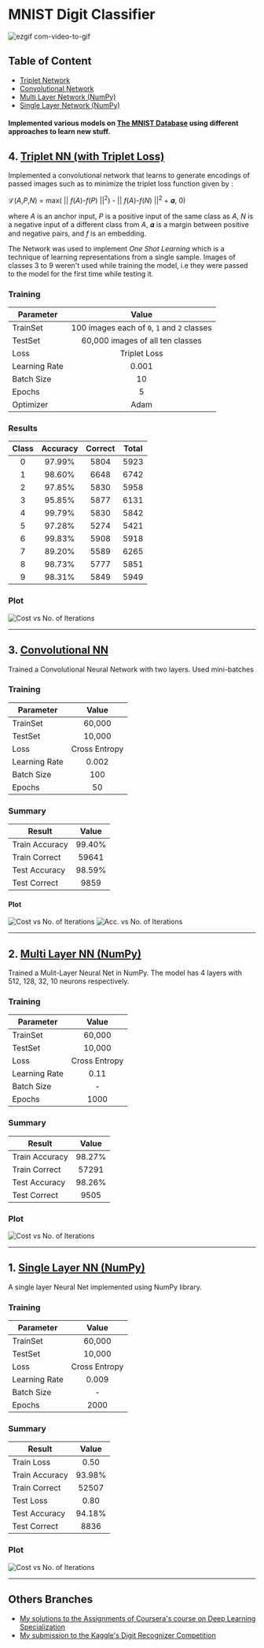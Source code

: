 # MNIST Digit Classifier

![ezgif com-video-to-gif](https://github.com/ABD-01/MNIST/assets/63636498/06c54346-6cc8-4ceb-97aa-1c80d4d007f9)

## Table of Content

* [Triplet Network](#4-triplet-nn-with-triplet-loss)
* [Convolutional Network](#3-convolutional-nn)
* [Multi Layer Network (NumPy)](#2-multi-layer-nn-numpy)
* [Single Layer Network (NumPy)](#1-single-layer-nn-numpy)

#### Implemented various models on [The MNIST Database](http://yann.lecun.com/exdb/mnist/) using different approaches to learn new stuff.

## 4. [Triplet NN (with Triplet Loss)](https://github.com/ABD-01/MNIST/blob/main/Triplet%20Loss/TRIPLET_LOSS_Pytorch.ipynb)

Implemented a convolutional network that learns to generate encodings of passed images such as to minimize the triplet loss function given by :

 ℒ(*A*,*P*,*N*) = max( || *f*(*A*)-*f*(*P*) ||<sup>2</sup>) - || *f*(*A*)-*f*(*N*) ||<sup>2</sup> + 𝜶, 0)

where *A* is an anchor input, *P* is a positive input of the same class as *A*, *N* is a negative input of a different class from *A*, 𝜶 is a margin between positive and negative pairs, and *f* is an embedding.

<!-- #### Network Architechture
```json
{
  "name": "Model",
  "arch": {
      "convnet1": {
          "conv1" : "Conv2d(3, 64, kernel_size=(7, 7), stride=(2, 2))",
          "conv2" : "Conv2d(64, 64, kernel_size=(3, 3), stride=(1, 1))",
          "actv" : "ReLU()",
          "pool" : "MaxPool2d(kernel_size=3, stride=2)"
      },
      "convnet2": {
          "conv1" : "Conv2d(64, 64, kernel_size=(3, 3), stride=(1, 1))",
          "conv2" : "Conv2d(64, 128, kernel_size=(3, 3), stride=(1, 1))",
          "actv" : "ReLU()",
          "pool" : "MaxPool2d(kernel_size=2, stride=2)"
      },
      "convnet3": {
          "conv1" : "Conv2d(128, 256, kernel_size=(3, 3), stride=(2, 2))",
          "conv2" : "Conv2d(256, 256, kernel_size=(3, 3), stride=(1, 1))",
          "actv" : "ReLU()",
          "pool" : "MaxPool2d(kernel_size=3, stride=2)"
      },
      "FullyConnected": {
          "fc1": "Linear(in_features=4096, out_features=2048)",
          "fc2": "Linear(in_features=2048, out_features=512)",
          "fc3": "Linear(in_features=512, out_features=128)"
      } 
  },
  
  "training": {
    "images": "100 images each of classes 0, 1, 2 only",
    "optimizer": "Adam",
    "loss" : "Triplet Loss",
    "batch_size" : 10,
    "epochs" : 5
  },

  "results": {
    "Class 0": { "correct": 5804, "total": 5923,"acuracy": "97.99%" },
    "Class 1": { "correct": 6648, "total": 6742,"acuracy": "98.60%" },
    "Class 2": { "correct": 5830, "total": 5958,"acuracy": "97.85%" },
    "Class 3": { "correct": 5877, "total": 6131,"acuracy": "95.85%" },
    "Class 4": { "correct": 5830, "total": 5842,"acuracy": "99.79%" },
    "Class 5": { "correct": 5274, "total": 5421,"acuracy": "97.28%" },
    "Class 6": { "correct": 5908, "total": 5918,"acuracy": "99.83%" },
    "Class 7": { "correct": 5589, "total": 6265,"acuracy": "89.20%" },
    "Class 8": { "correct": 5777, "total": 5851,"acuracy": "98.73%" },
    "Class 9": { "correct": 5849, "total": 5949,"acuracy": "98.31%" }
  }
}
``` -->
The Network was used to implement *One Shot Learning* which is a technique of learning representations from a single sample.
Images of classes 3 to 9 weren't used while training the model, i.e they were passed to the model for the first time while testing it.

### Training

| Parameter     |                    Value                    |
|---------------|:-------------------------------------------:|
| TrainSet      | 100 images each of `0`, `1` and `2` classes |
| TestSet       |       60,000 images of all ten classes      |
| Loss          |                 Triplet Loss                |
| Learning Rate |                    0.001                    |
| Batch Size    |                      10                     |
| Epochs        |                      5                      |
| Optimizer     |                     Adam                    |

### Results

| Class | Accuracy | Correct | Total |
|:-----:|:--------:|:-------:|:-----:|
|   0   |  97.99%  |   5804  |  5923 |
|   1   |  98.60%  |   6648  |  6742 |
|   2   |  97.85%  |   5830  |  5958 |
|   3   |  95.85%  |   5877  |  6131 |
|   4   |  99.79%  |   5830  |  5842 |
|   5   |  97.28%  |   5274  |  5421 |
|   6   |  99.83%  |   5908  |  5918 |
|   7   |  89.20%  |   5589  |  6265 |
|   8   |  98.73%  |   5777  |  5851 |
|   9   |  98.31%  |   5849  |  5949 |

### Plot
![Cost vs No. of Iterations](Triplet%20Loss/Tripletloss.jpeg)

---

## 3. [Convolutional NN](https://github.com/ABD-01/MNIST/blob/main/CNN%20Model/MNIST_using_CNN_in_pytorch.ipynb)

Trained a Convolutional Neural Network with two layers. Used mini-batches 

### Training

| Parameter     |     Value     |
|---------------|:-------------:|
| TrainSet      |     60,000    |
| TestSet       |     10,000    |
| Loss          | Cross Entropy |
| Learning Rate |     0.002     |
| Batch Size    |      100      |
| Epochs        |       50      |

<!-- ```coffeescript
Network [
  Conv1    : [in_channels=1, out_channels=6, kernel_size=5, stride=1],
  MaxPool1 : [kernel_size=2, stride=2],
  Conv2    : [in_channels=6, out_channels=12, kernel_size=5, stride=1],
  MaxPool2 : [kernel_size=2, stride=2],
  FC1      : [in_features=192, out_features=120],
  FC2      : [in_features=120, out_features=60],
  Output   : [in_features=60, out_features=10],
]
``` -->

### Summary

| Result         |  Value |
|----------------|:------:|
| Train Accuracy | 99.40% |
| Train Correct  |  59641 |
| Test Accuracy  | 98.59% |
| Test Correct   |  9859  |

#### Plot
![Cost vs No. of Iterations](CNN%20Model/CNNCost.jpeg)
![Acc. vs No. of Iterations](CNN%20Model/CNNacc.jpeg)
  
---

## 2. [Multi Layer NN (NumPy)](https://github.com/ABD-01/MNIST/blob/main/Multi%20Layer%20Model/MNIST_Using_Multi_Layer.ipynb)

Trained a Mulit-Layer Neural Net in NumPy.
The model has 4 layers with 512, 128, 32, 10 neurons respectively.

### Training

| Parameter     |     Value     |
|---------------|:-------------:|
| TrainSet      |     60,000    |
| TestSet       |     10,000    |
| Loss          | Cross Entropy |
| Learning Rate |      0.11     |
| Batch Size    |       -       |
| Epochs        |      1000     |

### Summary

| Result         |  Value |
|----------------|:------:|
| Train Accuracy | 98.27% |
| Train Correct  |  57291 |
| Test Accuracy  | 98.26% |
| Test Correct   |  9505  |

### Plot

![Cost vs No. of Iterations](Multi%20Layer%20Model/MultiCost.jpeg)

---

## 1. [Single Layer NN (NumPy)](https://github.com/ABD-01/MNIST/blob/main/Single%20Layer%20Model/MNIST_Single%20Layer.ipynb)

A single layer Neural Net implemented using NumPy library.

### Training

| Parameter     |     Value     |
|---------------|:-------------:|
| TrainSet      |     60,000    |
| TestSet       |     10,000    |
| Loss          | Cross Entropy |
| Learning Rate |     0.009     |
| Batch Size    |       -       |
| Epochs        |      2000     |

### Summary

| Result         |  Value |
|----------------|:------:|
| Train Loss     |  0.50  |
| Train Accuracy | 93.98% |
| Train Correct  |  52507 |
| Test Loss      |  0.80  |
| Test Accuracy  | 94.18% |
| Test Correct   |  8836  |

### Plot

![Cost vs No. of Iterations](Single%20Layer%20Model/SingleCost.jpeg)


---

## Others Branches
* [My solutions to the Assignments of Coursera's course on Deep Learning Specialization](https://github.com/ABD-01/Deep-Learning-Coursera)
* [My submission to the Kaggle's Digit Recognizer Competition](https://github.com/ABD-01/MNIST/tree/kaggle-digit-recognizer)
